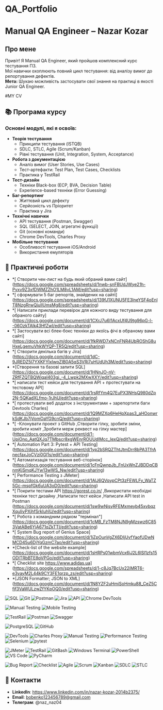 # QA_Portfolio

# Manual QA Engineer – Nazar Kozar

## Про мене
Привіт! Я Manual QA Engineer, який пройшов комплексний курс тестування ПЗ.  
Мої навички охоплюють повний цикл тестування: від аналізу вимог до репортування дефектів.  
**Мета:** Шукаю можливість застосувати свої знання на практиці в якості Junior QA Engineer.

#MY CV 

## 📚 Програма курсу
### Основні модулі, які я освоїв:
- **Теорія тестування**
  - Принципи тестування (ISTQB)
  - SDLC, STLC, Agile (Scrum/Kanban)
  - Рівні тестування (Unit, Integration, System, Acceptance)
- **Робота з документацією**
  - Аналіз вимог (User Stories, Use Cases)
  - Тест-артефакти: Test Plan, Test Cases, Checklists
  - Практика у TestRail
- **Тест-дизайн**
  - Техніки Black-box (ECP, BVA, Decision Table)
  - Experience-based техніки (Error Guessing)
- **Баг-репортинг**
  - Життєвий цикл дефекту
  - Серйозність vs Пріоритет
  - Практика у Jira
- **Технічні навички**
  - API тестування (Postman, Swagger)
  - SQL (SELECT, JOIN, агрегатні функції)
  - Git (основні команди)
  - Chrome DevTools, Charles Proxy
- **Мобільне тестування**
  - Особливості тестування iOS/Android
  - Використання емуляторів
 
## 📝 Практичні роботи 
- *[ Створити чек-лист на будь який обраний вами сайт] (https://docs.google.com/spreadsheets/d/1nwb-snFBUdJWye21h-Pvxv9Z3xfDWMZZhO1LM8vL1AM/edit?usp=sharing)
- *[ сформувати 5 баг репортів, знайдених на сайті] (https://docs.google.com/spreadsheets/d/139fJ1XUNU5FE3lneYSF4oEnlT8NzgRrwQjulIUmsMg8/edit?usp=sharing)
- *[ Написати приклади перевірок для кожного виду тестування для обраного сайту] (https://docs.google.com/document/d/1CXrJ7u6I1AcxUf4U9tg96pG-l--06OzkTAlk43HfZwI/edit?usp=sharing)
- *[ Застосувати всі блек-бокс техніки до якоїсь фічі в обраному вами сайті] (https://docs.google.com/document/d/1fkRWD7xNCnFNR4UbROShG8uHxeLgemuVhkWYQP-TR5Q/edit?usp=sharing)
- *[ Створити декілька багів у Jira] (https://docs.google.com/document/d/1dC-9JREDZ5I7YXKFYlxIwpZIB0A5qS3VRi7uHUdUh3M/edit?usp=sharing)
- *[Створення та базові запити SQL] (https://docs.google.com/document/d/1HNnJO-nV-ZRfFZQTBQWjqaI403gj_-4_Lwpk2MXwXXY/edit?usp=sharing)
- *[ написати тест кейси для тестування API + протестувати на тестовому API] (https://docs.google.com/document/d/1rsRfYm4Q7EuPX3NHsQ980dZp2N-5QKadXLfmo-1rJhU/edit?usp=sharing)
- *[ протестувати веб додаток з інструментами + зарепортити баги Devtools Charles] (https://docs.google.com/document/d/1Q9MZXp6HeHpXpas3_aHOonwrkSdKJb7jVomOaYG9cnQ/edit?usp=sharing)
- *[ -Клонувати проект з GitHub
,Cтворити гілку, зробити зміни, зробити коміт
,Зробити мерж реквест на гілку мастер] (https://docs.google.com/document/d/1-UpiOno_AatQXJq7TMbscr8xgWEnrROUUdIMcc_IexQ/edit?usp=sharing)
- *[ Automation Part 3: Pytest + API Testing] (https://docs.google.com/document/d/1yp2bSRQZThtJtmDrr8bPA3TfrAnecfaxJoCVzi0Gl1s/edit?usp=sharing)
- *[ Автоматизація тестування веб-сторінок] (https://docs.google.com/document/d/1cFnQwnpJb_FnUxWnZJBDDqCBnmKjSmqKJYw13wWS_Nw/edit?usp=sharing)
- *[ Performance Testing з JMeter] (https://docs.google.com/document/d/1AlJ6QVqypCPt3zFEWLFy_WaTZ5Gc-mspfGk6uUA3oD0/edit?usp=sharing)
- *[ Покрити тестами API https://gorest.co.in/
 ,Використати необхідні техніки тест дизайну
 ,Написати тест кейси 
 ,Написати API test in Postman (https://docs.google.com/document/d/1sw9wNisyRFEMxmeyb45xvbqzXquIivPXjhfSrkIuhIU/edit?usp=sharing)
- *[ Робота з командним рядком "термінал"] (https://docs.google.com/document/d/1cMB_FzTM8NJN9gMzswz6C853VatABe6YjA671qZkTTI/edit?usp=sharing)   
- *[ System Bug report of Genius Space] (https://docs.google.com/document/d/1iZpOunVgZX6DIjUvfYaofUDwNMCD45u6DjYqGzmC7ao/edit?usp=sharing)
- *[Check-list of the website example] (https://docs.google.com/document/d/1sHRPs01wbmVcx6iJ2L6lSl1zfs15ODITRbBTE8pVPGo/edit?usp=sharing)
- *[ Checklist site https://www.adidas.ua] (https://docs.google.com/spreadsheets/d/1-c8Jq7BcUx22iMRT6-e3vayM2L44k9CY3FE1qrzp_zs/edit?usp=sharing)
- *[JSON Formatter; JSON to XML] (https://docs.google.com/document/d/1N8YZF2uHmiSoHmku88_CeZ5Cfjf3VaWULzwZfYKpOQ0/edit?usp=sharing)



![SQL](https://img.shields.io/badge/SQL-4479A1?style=for-the-badge&logo=postgresql&logoColor=white)
![Git](https://img.shields.io/badge/GIT-F05032?style=for-the-badge&logo=git&logoColor=white)
![Postman](https://img.shields.io/badge/Postman-FF6C37?style=for-the-badge&logo=postman&logoColor=white)
![Jira](https://img.shields.io/badge/Jira-0052CC?style=for-the-badge&logo=jira&logoColor=white)
![API](https://img.shields.io/badge/API-FF6C37?style=for-the-badge&logo=swagger&logoColor=white)
![Chrome DevTools](https://img.shields.io/badge/Chrome_DevTools-4285F4?style=for-the-badge&logo=google-chrome&logoColor=white)

![Manual Testing](https://img.shields.io/badge/-Manual%20Testing-FF6C37?style=flat&logo=testrail&logoColor=white)
![Mobile Testing](https://img.shields.io/badge/-Mobile%20Testing-3DDC84?style=flat&logo=android&logoColor=white)

![TestRail](https://img.shields.io/badge/-TestRail-65C179?style=flat&logo=&logoColor=white)
![Postman](https://img.shields.io/badge/-Postman-FF6C37?style=flat&logo=postman&logoColor=white)
![Swagger](https://img.shields.io/badge/-Swagger-85EA2D?style=flat&logo=swagger&logoColor=black)

![PostgreSQL](https://img.shields.io/badge/-PostgreSQL-4169E1?style=flat&logo=postgresql&logoColor=white)
![GitHub](https://img.shields.io/badge/-GitHub-181717?style=flat&logo=github&logoColor=white)

![DevTools](https://img.shields.io/badge/-DevTools-4285F4?style=flat&logo=google-chrome&logoColor=white)
![Charles Proxy](https://img.shields.io/badge/-Charles%20Proxy-8CC4D7?style=flat&logo=&logoColor=white)
![Manual Testing](https://img.shields.io/badge/-Manual%20Testing-FF6C37?style=for-the-badge&logo=testrail&logoColor=white)
![Performance Testing](https://img.shields.io/badge/-Performance%20Testing-000000?style=for-the-badge&logo=jmeter&logoColor=white)
![Selenium](https://img.shields.io/badge/-Selenium-43B02A?style=for-the-badge&logo=selenium&logoColor=white)
![pytest](https://img.shields.io/badge/-pytest-0A9EDC?style=for-the-badge&logo=pytest&logoColor=white)

![JMeter](https://img.shields.io/badge/-JMeter-D22128?style=for-the-badge&logo=apachejmeter&logoColor=white)
![TestRail](https://img.shields.io/badge/-TestRail-65C179?style=for-the-badge)
![GitBash](https://img.shields.io/badge/-Git%20Bash-4EAA25?style=for-the-badge&logo=git&logoColor=white)
![Windows Terminal](https://img.shields.io/badge/-Windows%20Terminal-4D4D4D?style=for-the-badge&logo=windowsterminal&logoColor=white)
![PowerShell](https://img.shields.io/badge/-PowerShell-5391FE?style=for-the-badge&logo=powershell&logoColor=white)
![VS Code](https://img.shields.io/badge/-VS%20Code-007ACC?style=for-the-badge&logo=visualstudiocode&logoColor=white)
![PyCharm](https://img.shields.io/badge/-PyCharm-000000?style=for-the-badge&logo=pycharm&logoColor=white)

![Bug Report](https://img.shields.io/badge/-Bug%20Reports-FF0000?style=for-the-badge)
![Checklist](https://img.shields.io/badge/-Checklists-00AA00?style=for-the-badge)
![Agile](https://img.shields.io/badge/-Agile-0096D6?style=for-the-badge&logo=agile&logoColor=white)
![Scrum](https://img.shields.io/badge/-Scrum-0096D6?style=for-the-badge)
![Kanban](https://img.shields.io/badge/-Kanban-0096D6?style=for-the-badge&logo=kanban&logoColor=white)
![SDLC](https://img.shields.io/badge/-SDLC-2496ED?style=for-the-badge)
![STLC](https://img.shields.io/badge/-STLC-2496ED?style=for-the-badge)



## 📌 Контакти
- **LinkedIn**: https://www.linkedin.com/in/nazar-kozar-2014b2375/ 
- **Email**: bobenko123456789@gmail.com  
- **Телеграм**: @naz_naz04 
